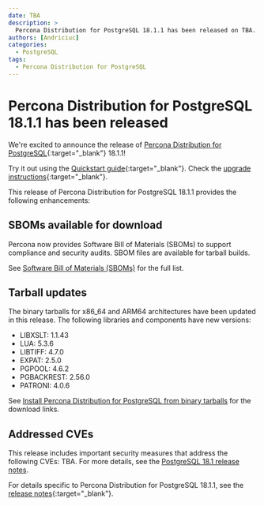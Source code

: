 ```yaml
---
date: TBA
description: >
  Percona Distribution for PostgreSQL 18.1.1 has been released on TBA.
authors: [Andriciuc]
categories:
  - PostgreSQL
tags:
  - Percona Distribution for PostgreSQL
---
```


# Percona Distribution for PostgreSQL 18.1.1 has been released

<!-- more -->

We're excited to announce the release of [Percona Distribution for PostgreSQL](https://docs.percona.com/postgresql/18/index.html){:target="_blank"} 18.1.1!

Try it out using the [Quickstart guide](https://docs.percona.com/postgresql/18/installing.html){:target="_blank"}. Check the [upgrade instructions](https://docs.percona.com/postgresql/18/major-upgrade.html){:target="_blank"}.

This release of Percona Distribution for PostgreSQL 18.1.1 provides the following enhancements:

## SBOMs available for download

Percona now provides Software Bill of Materials (SBOMs) to support compliance and security audits. SBOM files are available for tarball builds.

See [Software Bill of Materials (SBOMs)](https://docs.percona.com/postgresql/18/sboms.html) for the full list.

## Tarball updates

The binary tarballs for x86_64 and ARM64 architectures have been updated in this release. The following libraries and components have new versions:

- LIBXSLT: 1.1.43
- LUA: 5.3.6
- LIBTIFF: 4.7.0
- EXPAT: 2.5.0
- PGPOOL: 4.6.2
- PGBACKREST: 2.56.0
- PATRONI: 4.0.6

See [Install Percona Distribution for PostgreSQL from binary tarballs](https://docs.percona.com/postgresql/17/tarball.html) for the download links.

## Addressed CVEs

This release includes important security measures that address the following CVEs: TBA. For more details, see the [PostgreSQL 18.1 release notes](https://www.postgresql.org/docs/release/18.1/).

For details specific to Percona Distribution for PostgreSQL 18.1.1, see the [release notes](https://docs.percona.com/postgresql/17/release-notes/release-notes-v18.1.1.html){:target="_blank"}.
